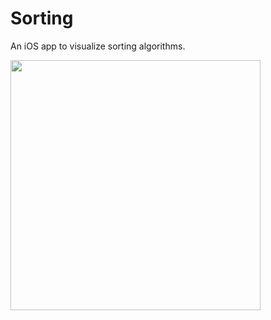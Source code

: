 # Sorting

An iOS app to visualize sorting algorithms.

<img src="https://github.com/micahbeech/Sorting/assets/47065407/38933a78-1463-4f71-8d6b-093d1cd9134d" width="400">

